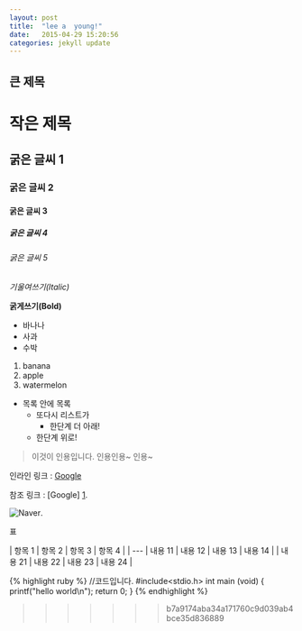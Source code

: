 ```yaml
---
layout: post
title:  "lee a  young!"
date:   2015-04-29 15:20:56
categories: jekyll update
---
```



큰 제목 
------------  

작은 제목 
=============



## 굵은 글씨 1 

### 굵은 글씨 2 

#### 굵은 글씨 3 

##### 굵은 글씨 4 

###### 굵은 글씨 5 


*기울여쓰기(Italic)*

**굵게쓰기(Bold)**




*   바나나
*   사과
*   수박


1.  banana
2.  apple
3.  watermelon



- 목록 안에 목록
    -  또다시 리스트가
        *  한단계 더 아래!
    -  한단계 위로!


> 이것이 인용입니다.
> 인용인용~
> 인용~

인라인 링크 :  [Google](http://www.google.com/)

참조 링크 : [Google] [1].

[1]: http://www.google.com/


![Naver](http://img.naver.net/static/www/u/2013/0731/nmms_224940510.gif).


표

| 항목 1 | 항목 2 | 항목 3 | 항목 4 |
| ---
| 내용 11 | 내용 12 | 내용 13 | 내용 14 |
| 내용 21 | 내용 22 | 내용 23 | 내용 24 |


{% highlight ruby %}
//코드입니다.
    #include<stdio.h>
    int main (void)
    {
	printf("hello world\n");
	return 0;
    }
{% endhighlight %}



[Naver]:      http://www.naver.com
>>>>>>> b7a9174aba34a171760c9d039ab4bce35d836889
